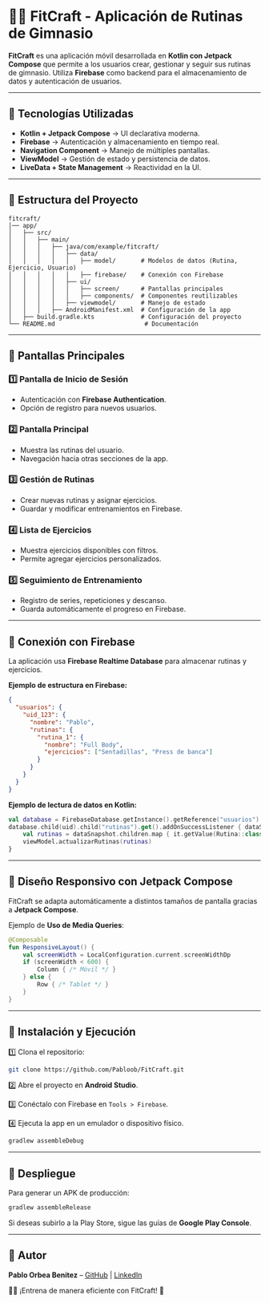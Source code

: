 # 🏋️‍♂️ FitCraft - Aplicación de Rutinas de Gimnasio

**FitCraft** es una aplicación móvil desarrollada en **Kotlin con Jetpack Compose** que permite a los usuarios crear, gestionar y seguir sus rutinas de gimnasio. Utiliza **Firebase** como backend para el almacenamiento de datos y autenticación de usuarios.

---

## 🚀 Tecnologías Utilizadas

- **Kotlin + Jetpack Compose** → UI declarativa moderna.
- **Firebase** → Autenticación y almacenamiento en tiempo real.
- **Navigation Component** → Manejo de múltiples pantallas.
- **ViewModel** → Gestión de estado y persistencia de datos.
- **LiveData + State Management** → Reactividad en la UI.

---

## 📂 Estructura del Proyecto

```
fitcraft/
│── app/
│   ├── src/
│   │   ├── main/
│   │   │   ├── java/com/example/fitcraft/
│   │   │   │   ├── data/
│   │   │   │   │   ├── model/       # Modelos de datos (Rutina, Ejercicio, Usuario)
│   │   │   │   │   ├── firebase/    # Conexión con Firebase
│   │   │   │   ├── ui/
│   │   │   │   │   ├── screen/      # Pantallas principales
│   │   │   │   │   ├── components/  # Componentes reutilizables
│   │   │   │   ├── viewmodel/       # Manejo de estado
│   │   │   ├── AndroidManifest.xml  # Configuración de la app
│   ├── build.gradle.kts             # Configuración del proyecto
└── README.md                         # Documentación
```

---

## 🎨 Pantallas Principales

### 1️⃣ **Pantalla de Inicio de Sesión**
- Autenticación con **Firebase Authentication**.
- Opción de registro para nuevos usuarios.

### 2️⃣ **Pantalla Principal**
- Muestra las rutinas del usuario.
- Navegación hacia otras secciones de la app.

### 3️⃣ **Gestión de Rutinas**
- Crear nuevas rutinas y asignar ejercicios.
- Guardar y modificar entrenamientos en Firebase.

### 4️⃣ **Lista de Ejercicios**
- Muestra ejercicios disponibles con filtros.
- Permite agregar ejercicios personalizados.

### 5️⃣ **Seguimiento de Entrenamiento**
- Registro de series, repeticiones y descanso.
- Guarda automáticamente el progreso en Firebase.

---

## 🔗 Conexión con Firebase

La aplicación usa **Firebase Realtime Database** para almacenar rutinas y ejercicios.

**Ejemplo de estructura en Firebase:**
```json
{
  "usuarios": {
    "uid_123": {
      "nombre": "Pablo",
      "rutinas": {
        "rutina_1": {
          "nombre": "Full Body",
          "ejercicios": ["Sentadillas", "Press de banca"]
        }
      }
    }
  }
}
```

**Ejemplo de lectura de datos en Kotlin:**
```kotlin
val database = FirebaseDatabase.getInstance().getReference("usuarios")
database.child(uid).child("rutinas").get().addOnSuccessListener { dataSnapshot ->
    val rutinas = dataSnapshot.children.map { it.getValue(Rutina::class.java) }
    viewModel.actualizarRutinas(rutinas)
}
```

---

## 📱 Diseño Responsivo con Jetpack Compose

FitCraft se adapta automáticamente a distintos tamaños de pantalla gracias a **Jetpack Compose**.

Ejemplo de **Uso de Media Queries**:
```kotlin
@Composable
fun ResponsiveLayout() {
    val screenWidth = LocalConfiguration.current.screenWidthDp
    if (screenWidth < 600) {
        Column { /* Móvil */ }
    } else {
        Row { /* Tablet */ }
    }
}
```

---

## 🔧 Instalación y Ejecución

1️⃣ Clona el repositorio:
```sh
git clone https://github.com/Pabloob/FitCraft.git
```

2️⃣ Abre el proyecto en **Android Studio**.

3️⃣ Conéctalo con Firebase en `Tools > Firebase`.

4️⃣ Ejecuta la app en un emulador o dispositivo físico.

```sh
gradlew assembleDebug
```

---

## 📢 Despliegue

Para generar un APK de producción:
```sh
gradlew assembleRelease
```

Si deseas subirlo a la Play Store, sigue las guías de **Google Play Console**.

---

## 📌 Autor

**Pablo Orbea Benitez** – [GitHub](https://github.com/Pabloob) | [LinkedIn](https://www.linkedin.com/in/pabloob5)

🏋️‍♂️ ¡Entrena de manera eficiente con FitCraft! 🚀
